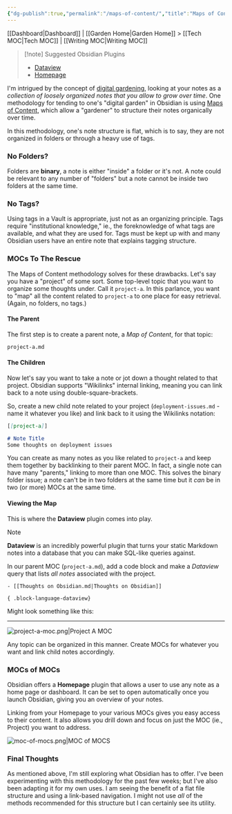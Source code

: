 ```yaml
---
{"dg-publish":true,"permalink":"/maps-of-content/","title":"Maps of Content","hide":true,"tags":["obsidian","draft","project-management","tech"],"noteIcon":"1","created":"2024-09-20T11:07:09.292-07:00","updated":"2024-09-20T15:15:50.266-07:00"}
---
```


[[Dashboard\|Dashboard]] | [[Garden Home\|Garden Home]] > [[Tech MOC\|Tech MOC]] | [[Writing MOC\|Writing MOC]]

>[!note] Suggested Obsidian Plugins
>- [Dataview](https://github.com/blacksmithgu/obsidian-dataview)
>- [Homepage](https://github.com/mirnovov/obsidian-homepage)

I'm intrigued by the concept of [digital gardening]( https://maggieappleton.com/garden-history), looking at your notes as a *collection of loosely organized notes that you allow to grow over time*. One methodology for tending to one's "digital garden" in Obsidian is using [Maps of Content](https://obsidian.rocks/maps-of-content-effortless-organization-for-notes/), which allow a "gardener" to structure their notes organically over time.

In this methodology, one's note structure is flat, which is to say, they are not organized in folders or through a heavy use of tags. 

### No Folders?
Folders are **binary**, a note is either "inside" a folder or it's not. A note could be relevant to any number of "folders" but a note cannot be inside two folders at the same time.

### No Tags?
Using tags in a Vault is appropriate, just not as an organizing principle. Tags require "institutional knowledge," ie., the foreknowledge of what tags are available, and what they are used for. Tags must be kept up with and many Obsidian users have an entire note that explains tagging structure.

### MOCs To The Rescue
The Maps of Content methodology solves for these drawbacks. Let's say you have a "project" of some sort. Some top-level topic that you want to organize some thoughts under. Call it `project-a`. In this parlance, you want to "map" all the content related to `project-a` to one place for easy retrieval. (Again, no folders, no tags.)

#### The Parent
The first step is to create a parent note, a *Map of Content*, for that topic:
```Markdown
project-a.md
```

#### The Children
Now let's say you want to take a note or jot down a thought related to that project. Obsidian supports "Wikilinks" internal linking, meaning you can link back to a note using double-square-brackets.

So, create a new child note related to your project (`deployment-issues.md` - name it whatever you like) and link back to it using the Wikilinks notation:

```Markdown
[[project-a]]

# Note Title
Some thoughts on deployment issues
```

You can create as many notes as you like related to `project-a` and keep them together by backlinking to their parent MOC. In fact, a single note can have many "parents," linking to more than one MOC. This solves the binary folder issue; a note can't be in two folders at the same time but it *can* be in two (or more) MOCs at the same time.
#### Viewing the Map
This is where the **Dataview** plugin comes into play. 

>[!note]
>**Dataview** is an incredibly powerful plugin that turns your static Markdown notes into a database that you can make SQL-like queries against.

In our parent MOC (`project-a.md`), add a code block and make a *Dataview* query that lists *all notes* associated with the project. 

````
- [[Thoughts on Obsidian.md|Thoughts on Obsidian]]

{ .block-language-dataview}
````

 Might look something like this: 

---

![project-a-moc.png|Project A MOC](/img/user/attachments/project-a-moc.png)

Any topic can be organized in this manner. Create MOCs for whatever you want and link child notes accordingly. 
### MOCs of MOCs
Obsidian offers a **Homepage** plugin that allows a user to use any note as a home page or dashboard. It can be set to open automatically once you launch Obsidian, giving you an overview of your notes. 

Linking from your Homepage to your various MOCs gives you easy access to their content. It also allows you drill down and focus on just the MOC (ie., Project) you want to address.

![moc-of-mocs.png|MOC of MOCS](/img/user/attachments/moc-of-mocs.png)
### Final Thoughts
As mentioned above, I'm still exploring what Obsidian has to offer. I've been experimenting with this methodology for the past few weeks; but I've also been adapting it for my own uses. I am seeing the benefit of a flat file structure and using a link-based navigation. I might not use *all* of the methods recommended for this structure but I can certainly see its utility.
